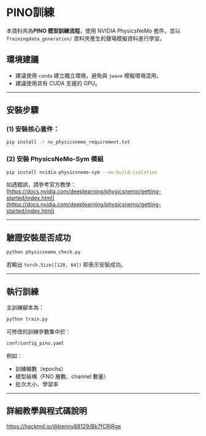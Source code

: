 # PINO訓練

本資料夾為**PINO 模型訓練流程**，使用 NVIDIA PhysicsNeMo 套件，並以 `Trainingdata_generation/` 資料夾產生的聲場模擬資料進行學習。

## 環境建議

- 建議使用 `conda` 建立獨立環境，避免與 `jwave` 模擬環境混用。
- 建議使用具有 CUDA 支援的 GPU。

---

## 安裝步驟

### (1) 安裝核心套件：

```bash
pip install -r nv_physicsnemo_requirement.txt
```

### (2) 安裝 PhysicsNeMo-Sym 模組

```bash
pip install nvidia-physicsnemo-sym --no-build-isolation
```

如遇錯誤，請參考官方教學： [https://docs.nvidia.com/deeplearning/physicsnemo/getting-started/index.html](https://docs.nvidia.com/deeplearning/physicsnemo/getting-started/index.html)

---

## 驗證安裝是否成功

```bash
python physicsnemo_check.py
```

若輸出 `torch.Size([128, 64])` 即表示安裝成功。

---

## 執行訓練

主訓練腳本為：

```bash
python train.py
```

可修改的訓練參數集中於：

```bash
conf/config_pino.yaml
```

例如：

- 訓練輪數（epochs）
- 模型結構（FNO 層數、channel 數量）
- 批次大小、學習率

---

## 詳細教學與程式碼說明

https://hackmd.io/@benny88129/Bk7fCRjRge

